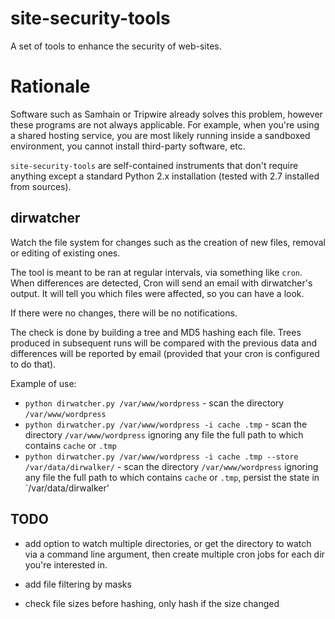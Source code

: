 site-security-tools
===================

A set of tools to enhance the security of web-sites.


Rationale
=========

Software such as Samhain or Tripwire already solves this problem, 
however these programs are not always applicable. For example, when 
you're using a shared hosting service, you are most likely running
inside a sandboxed environment, you cannot install third-party 
software, etc.

`site-security-tools` are self-contained instruments that don't 
require anything except a standard Python 2.x installation (tested
with 2.7 installed from sources).



dirwatcher
----------

Watch the file system for changes such as the creation of new files,
removal or editing of existing ones.

The tool is meant to be ran at regular intervals, via something like
`cron`. When differences are detected, Cron will send an email 
with dirwatcher's output. It will tell you which files were affected,
so you can have a look.

If there were no changes, there will be no notifications.


The check is done by building a tree and MD5 hashing each file. Trees
produced in subsequent runs will be compared with the previous
data and differences will be reported by email (provided that 
your cron is configured to do that).

Example of use:

- `python dirwatcher.py /var/www/wordpress` - scan the directory `/var/www/wordpress`
- `python dirwatcher.py /var/www/wordpress -i cache .tmp` - scan the directory `/var/www/wordpress` ignoring any file the full path to which contains `cache` or `.tmp`
- `python dirwatcher.py /var/www/wordpress -i cache .tmp --store /var/data/dirwalker/` - scan the directory `/var/www/wordpress` ignoring any file the full path to which contains `cache` or `.tmp`, persist the state in `/var/data/dirwalker'


TODO
----

- add option to watch multiple directories, or get the directory
  to watch via a command line argument, then create multiple
  cron jobs for each dir you're interested in.

- add file filtering by masks

- check file sizes before hashing, only hash if the size changed
